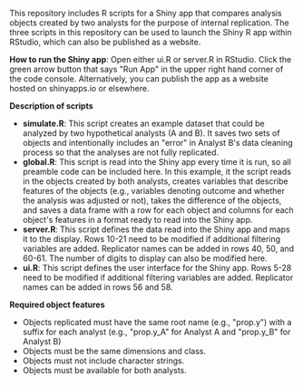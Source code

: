 This repository includes R scripts for a Shiny app that compares analysis objects created by two analysts for the purpose of internal replication. The three scripts in this repository can be used to launch the Shiny R app within RStudio, which can also be published as a website. 

**How to run the Shiny app**: Open either ui.R or server.R in RStudio. Click the green arrow button that says "Run App" in the upper right hand corner of the code console. Alternatively, you can publish the app as a website hosted on shinyapps.io or elsewhere.

**Description of scripts**
* **simulate.R**: This script creates an example dataset that could be analyzed by two hypothetical analysts (A and B). It saves two sets of objects and intentionally includes an "error" in Analyst B's data cleaning process so that the analyses are not fully replicated. 
* **global.R**: This script is read into the Shiny app every time it is run, so all preamble code can be included here. In this example, it the script reads in the objects created by both analysts, creates variables that describe features of the objects (e.g., variables denoting outcome and whether the analysis was adjusted or not), takes the difference of the objects, and saves a data frame with a row for each object and columns for each object's features in a format ready to read into the Shiny app. 
* **server.R**: This script defines the data read into the Shiny app and maps it to the display. Rows 10-21 need to be modified if additional filtering variables are added. Replicator names can be added in rows 40, 50, and 60-61. The number of digits to display can also be modified here. 
* **ui.R**: This script defines the user interface for the Shiny app. Rows 5-28 need to be modified if additional filtering variables are added. Replicator names can be added in rows 56 and 58.

**Required object features**
* Objects replicated must have the same root name (e.g., "prop.y") with a suffix for each analyst (e.g., "prop.y_A" for Analyst A and "prop.y_B" for Analyst B)
* Objects must be the same dimensions and class. 
* Objects must not include character strings. 
* Objects must be available for both analysts. 
